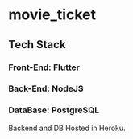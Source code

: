 # movie_ticket

## Tech Stack
### Front-End: Flutter
### Back-End: NodeJS
### DataBase: PostgreSQL

Backend and DB Hosted in Heroku.

